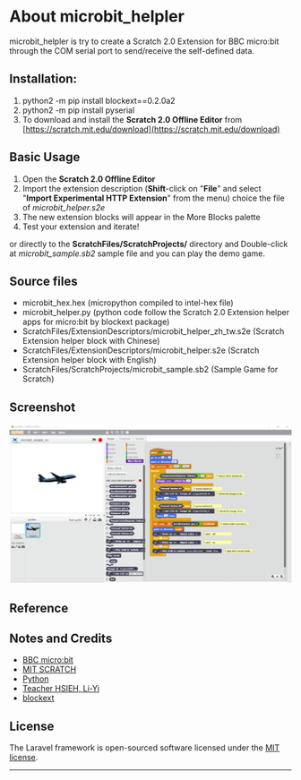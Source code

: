 # About microbit_helpler
microbit_helpler is try to create a Scratch 2.0 Extension for BBC micro:bit through the COM serial port to send/receive the self-defined data.

## Installation:
1. python2 -m pip install blockext==0.2.0a2
2. python2 -m pip install pyserial
3. To download and install the **Scratch 2.0 Offline Editor** from [https://scratch.mit.edu/download](https://scratch.mit.edu/download)

## Basic Usage
1. Open the **Scratch 2.0 Offline Editor**
2. Import the extension description (**Shift**-click on "**File**" and select "**Import Experimental HTTP Extension**" from the menu)
choice the file of _microbit_helper.s2e_
3. The new extension blocks will appear in the More Blocks palette
4. Test your extension and iterate!

or directly to the **ScratchFiles/ScratchProjects/** directory and Double-click at _microbit_sample.sb2_ sample file and you can play the demo game.

## Source files

* microbit_hex.hex  (micropython compiled to intel-hex file)
* microbit_helper.py  (python code follow the Scratch 2.0 Extension helper apps for micro:bit by blockext package)
* ScratchFiles/ExtensionDescriptors/microbit_helper_zh_tw.s2e  (Scratch Extension helper block with Chinese)
* ScratchFiles/ExtensionDescriptors/microbit_helper.s2e  (Scratch Extension helper block with English)
* ScratchFiles/ScratchProjects/microbit_sample.sb2  (Sample Game for Scratch)

## Screenshot
![image](https://github.com/dvsseed/microbit_helpler/blob/master/Scratch_2_Offline_Editor.png)

## Reference

## Notes and Credits
* [BBC micro:bit](http://microbit.org/)
* [MIT SCRATCH](https://scratch.mit.edu/)
* [Python](https://www.python.org/)
* [Teacher HSIEH, Li-Yi](https://github.com/lyshie/scratch2-microbit)
* [blockext](http://blockext.org)

## License

The Laravel framework is open-sourced software licensed under the [MIT license](http://opensource.org/licenses/MIT).

-----------------------------------------------------------
